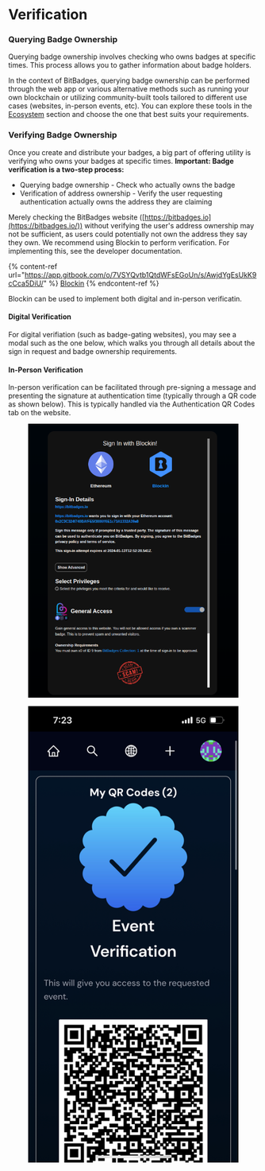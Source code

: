 # Verification

### Querying Badge Ownership

Querying badge ownership involves checking who owns badges at specific times. This process allows you to gather information about badge holders.

In the context of BitBadges, querying badge ownership can be performed through the web app or various alternative methods such as running your own blockchain or utilizing community-built tools tailored to different use cases (websites, in-person events, etc). You can explore these tools in the [Ecosystem](../ecosystem/) section and choose the one that best suits your requirements.

### Verifying Badge Ownership

Once you create and distribute your badges, a big part of offering utility is verifying who owns your badges at specific times. **Important: Badge verification is a two-step process:**

* Querying badge ownership - Check who actually owns the badge
* Verification of address ownership - Verify the user requesting authentication actually owns the address they are claiming

Merely checking the BitBadges website ([https://bitbadges.io](https://bitbadges.io/)) without verifying the user's address ownership may not be sufficient, as users could potentially not own the address they say they own. We recommend using Blockin to perform verification. For implementing this, see the developer documentation.

{% content-ref url="https://app.gitbook.com/o/7VSYQvtb1QtdWFsEGoUn/s/AwjdYgEsUkK9cCca5DiU/" %}
[Blockin](https://app.gitbook.com/o/7VSYQvtb1QtdWFsEGoUn/s/AwjdYgEsUkK9cCca5DiU/)
{% endcontent-ref %}

Blockin can be used to implement both digital and in-person verificatin.

#### Digital Verification

For digital verifiation (such as badge-gating websites), you may see a modal such as the one below, which walks you through all details about the sign in request and badge ownership requirements.

#### In-Person Verification

&#x20;In-person verification can be facilitated through pre-signing a message and presenting the signature at authentication time (typically through a QR code as shown below). This is typically handled via the Authentication QR Codes tab on the website.



<figure><img src="../../.gitbook/assets/image (3).png" alt=""><figcaption></figcaption></figure>

<figure><img src="../../.gitbook/assets/image (4).png" alt="" width="563"><figcaption></figcaption></figure>
